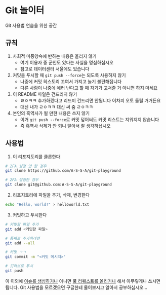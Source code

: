 # Git 놀이터
Git 사용법 연습을 위한 공간

## 규칙
1. 사회적 미풍양속에 반하는 내용은 올리지 않기
    - 여기 이용자 중 군인도 있다는 사실을 명심하십시오
    - 참고로 데이터센터 서울에도 있습니다
2. 커밋을 푸시할 때 `git push --force`는 되도록 사용하지 않기
    - 나중에 커밋 히스토리 꼬여서 가지고 놀기 불편해집니다
    - 다른 사람이 나중에 에러 난다고 할 때 자기가 고쳐줄 거 아니면 하지 마세요
3. 이 README 파일은 건드리지 않기
    - ㄹㅇㅋㅋ 추가하겠다고 리드미 건드리면 안됩니다 어차피 오토 돌릴 거거든요
    - 대신 내가 ㄹㅇㅋㅋ 대신 써 줌 ㄹㅇㅋㅋ
4. 본인의 흑역사가 될 만한 내용은 쓰지 않기
    - 이거 `git push --force`로 커밋 덮어써도 커밋 리스트는 지워지지 않습니다
    - 즉 흑역사 삭제가 안 되니 알아서 잘 생각하십시오

## 사용법
1. 이 리포지토리를 클론한다
``` sh
# 2FA 설정 안 한 경우
git clone https://github.com/A-S-S-A/git-playground

# 2FA 설정한 경우
git clone git@github.com:A-S-S-A/git-playground
```
2. 리포지토리에 파일을 추가, 삭제, 변경한다
``` sh
echo "Hello, world!" > helloworld.txt
```
3. 커밋하고 푸시한다
``` sh
# 커밋할 파일 추가
git add <커밋할 파일>

# 통째로 추가하려면
git add --all

# 커밋 ㄱㄱ
git commit -m "<커밋 메시지>"

# 깃허브로 푸시
git push
```

이 이외에 [이슈를 생성하거나](https://github.com/A-S-S-A/git-playground/issues/new) 아니면 [풀 리퀘스트를 올리거나](https://github.com/A-S-S-A/git-playground/compare) 해서 아무렇게나 쓰시면 됩니다. Git 사용법을 모르겠으면 구글한테 물어보시고 알아서 공부하십시오...
